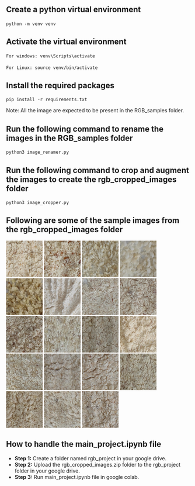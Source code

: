 ## Create a python virtual environment
```
python -m venv venv
```

## Activate the virtual environment
```
For windows: venv\Scripts\activate

For Linux: source venv/bin/activate
```

## Install the required packages
```
pip install -r requirements.txt
```


Note: All the image are expected to be present in the RGB_samples folder.


## Run the following command to rename the images in the RGB_samples folder
```
python3 image_renamer.py
```

## Run the following command to crop and augment the images to create the rgb_cropped_images folder
```
python3 image_cropper.py
```

## Following are some of the sample images from the rgb_cropped_images folder
<img src="./sample_images/all_mix.jpg" alt="Sample Image"  width="100">
<img src="./sample_images/almond.jpg" alt="Sample Image"  width="100">
<img src="./sample_images/pure_cashew.jpg" alt="Sample Image"  width="100">
<img src="./sample_images/pure_peanut.jpg" alt="Sample Image"  width="100">
<img src="./sample_images/pure_walnut.jpg" alt="Sample Image"  width="100">
<img src="./sample_images/pure_wheat.jpg" alt="Sample Image"  width="100">
<img src="./sample_images/wheat_almond_cashew.jpg" alt="Sample Image"  width="100">
<img src="./sample_images/wheat_almond_peanut.jpg" alt="Sample Image"  width="100">
<img src="./sample_images/wheat_almond_walnut_cashew.jpg" alt="Sample Image"  width="100">
<img src="./sample_images/wheat_almond_walnut.jpg" alt="Sample Image"  width="100">
<img src="./sample_images/wheat_almond_cashew_peanut.jpg" alt="Sample Image"  width="100">
<img src="./sample_images/wheat_almond.jpg" alt="Sample Image"  width="100">
<img src="./sample_images/wheat_cashew_peanut.jpg" alt="Sample Image"  width="100">
<img src="./sample_images/wheat_cashew.jpg" alt="Sample Image"  width="100">
<img src="./sample_images/wheat_peanut.jpg" alt="Sample Image"  width="100">
<img src="./sample_images/wheat_walnut_cashew.jpg" alt="Sample Image"  width="100">
<img src="./sample_images/wheat_walnut_peanut_cashew.jpg" alt="Sample Image"  width="100">
<img src="./sample_images/wheat_walnut_peanut.jpg" alt="Sample Image"  width="100">
<img src="./sample_images/wheat_walnut.jpg" alt="Sample Image"  width="100">


## How to handle the main_project.ipynb file
- **Step 1:** Create a folder named rgb_project in your google drive.
- **Step 2:** Upload the rgb_cropped_images.zip folder to the rgb_project folder in your google drive.
- **Step 3:** Run main_project.ipynb file in google colab.
